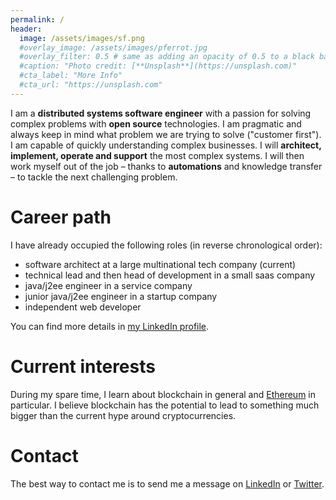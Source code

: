 ```yaml
---
permalink: /
header:
  image: /assets/images/sf.png
  #overlay_image: /assets/images/pferrot.jpg
  #overlay_filter: 0.5 # same as adding an opacity of 0.5 to a black background
  #caption: "Photo credit: [**Unsplash**](https://unsplash.com)"
  #cta_label: "More Info"
  #cta_url: "https://unsplash.com"
---
```


I am a **distributed systems software engineer** with a passion for solving complex problems with **open source** technologies. I am pragmatic and always keep in mind what problem we are trying to solve ("customer first"). I am capable of quickly understanding complex businesses. I will **architect, implement, operate and support** the most complex systems. I will then work myself out of the job – thanks to **automations** and knowledge transfer – to tackle the next challenging problem.

# Career path
I have already occupied the following roles (in reverse chronological order):
* software architect at a large multinational tech company (current)
* technical lead and then head of development in a small saas company
* java/j2ee engineer in a service company
* junior java/j2ee engineer in a startup company
* independent web developer

You can find more details in [my LinkedIn profile](https://www.linkedin.com/in/patrice-ferrot-599743a).

# Current interests
During my spare time, I learn about blockchain in general and [Ethereum](https://ethereum.org) in particular. I believe blockchain has the potential to lead to something much bigger than the current hype around cryptocurrencies.

# Contact
The best way to contact me is to send me a message on [LinkedIn](https://www.linkedin.com/in/patrice-ferrot-599743a) or [Twitter](https://twitter.com/patriceferrot).
